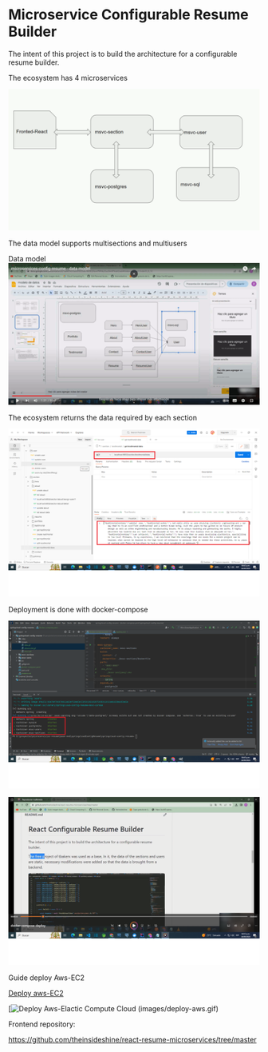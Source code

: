 # Microservice Configurable Resume Builder


The intent of this project is to build the architecture for a configurable resume builder.


The ecosystem has 4 microservices

![](images/msvc.gif)



The data model supports multisections and multiusers

Data model
[![datamodel](images/datamodel.gif)](https://www.youtube.com/watch?v=oPH0aZNIWrM)

The ecosystem returns the data required by each section

![](images/data.gif)


Deployment is done with docker-compose

![](images/docker-compose.gif)


[![deploy docker-compose](images/deploy-dc.gif)](https://www.youtube.com/watch?v=8BBb2OJbIWM)


Guide deploy Aws-EC2 

[Deploy aws-EC2](doc/crb-deploy-awsEC2.pdf)


[![Deploy Aws-Elactic Compute Cloud (images/deploy-aws.gif)](https://www.youtube.com/watch?v=UNM7YzxY0Jk)






Frontend repository:

https://github.com/theinsideshine/react-resume-microservices/tree/master






